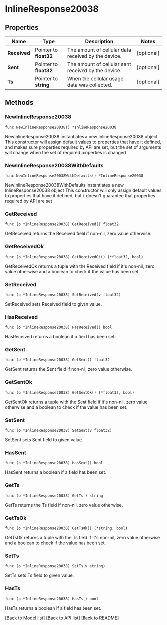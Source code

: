 # InlineResponse20038

## Properties

Name | Type | Description | Notes
------------ | ------------- | ------------- | -------------
**Received** | Pointer to **float32** | The amount of cellular data received by the device. | [optional] 
**Sent** | Pointer to **float32** | The amount of cellular sent received by the device. | [optional] 
**Ts** | Pointer to **string** | When the cellular usage data was collected. | [optional] 

## Methods

### NewInlineResponse20038

`func NewInlineResponse20038() *InlineResponse20038`

NewInlineResponse20038 instantiates a new InlineResponse20038 object
This constructor will assign default values to properties that have it defined,
and makes sure properties required by API are set, but the set of arguments
will change when the set of required properties is changed

### NewInlineResponse20038WithDefaults

`func NewInlineResponse20038WithDefaults() *InlineResponse20038`

NewInlineResponse20038WithDefaults instantiates a new InlineResponse20038 object
This constructor will only assign default values to properties that have it defined,
but it doesn't guarantee that properties required by API are set

### GetReceived

`func (o *InlineResponse20038) GetReceived() float32`

GetReceived returns the Received field if non-nil, zero value otherwise.

### GetReceivedOk

`func (o *InlineResponse20038) GetReceivedOk() (*float32, bool)`

GetReceivedOk returns a tuple with the Received field if it's non-nil, zero value otherwise
and a boolean to check if the value has been set.

### SetReceived

`func (o *InlineResponse20038) SetReceived(v float32)`

SetReceived sets Received field to given value.

### HasReceived

`func (o *InlineResponse20038) HasReceived() bool`

HasReceived returns a boolean if a field has been set.

### GetSent

`func (o *InlineResponse20038) GetSent() float32`

GetSent returns the Sent field if non-nil, zero value otherwise.

### GetSentOk

`func (o *InlineResponse20038) GetSentOk() (*float32, bool)`

GetSentOk returns a tuple with the Sent field if it's non-nil, zero value otherwise
and a boolean to check if the value has been set.

### SetSent

`func (o *InlineResponse20038) SetSent(v float32)`

SetSent sets Sent field to given value.

### HasSent

`func (o *InlineResponse20038) HasSent() bool`

HasSent returns a boolean if a field has been set.

### GetTs

`func (o *InlineResponse20038) GetTs() string`

GetTs returns the Ts field if non-nil, zero value otherwise.

### GetTsOk

`func (o *InlineResponse20038) GetTsOk() (*string, bool)`

GetTsOk returns a tuple with the Ts field if it's non-nil, zero value otherwise
and a boolean to check if the value has been set.

### SetTs

`func (o *InlineResponse20038) SetTs(v string)`

SetTs sets Ts field to given value.

### HasTs

`func (o *InlineResponse20038) HasTs() bool`

HasTs returns a boolean if a field has been set.


[[Back to Model list]](../README.md#documentation-for-models) [[Back to API list]](../README.md#documentation-for-api-endpoints) [[Back to README]](../README.md)


